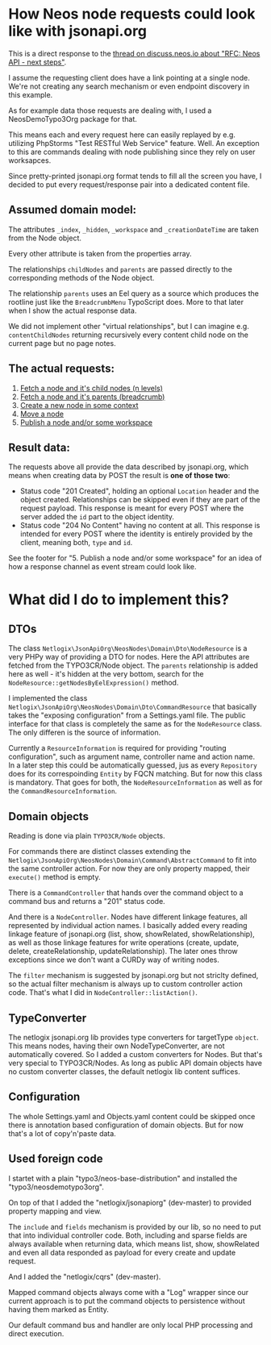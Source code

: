 How Neos node requests could look like with jsonapi.org
=======================================================

This is a direct response to the [thread on discuss.neos.io about "RFC: Neos API - next
steps"](https://discuss.neos.io/t/rfc-neos-api-next-steps/966/1).

I assume the requesting client does have a link pointing at a single node.
We're not creating any search mechanism or even endpoint discovery in this example.

As for example data those requests are dealing with, I used a NeosDemoTypo3Org package for that.

This means each and every request here can easily replayed by e.g. utilizing PhpStorms "Test RESTful Web Service"
feature. Well. An exception to this are commands dealing with node publishing since they rely on user worksapces.

Since pretty-printed jsonapi.org format tends to fill all the screen you have, I decided to put every request/response
pair into a dedicated content file.


Assumed domain model:
---------------------

The attributes `_index`, `_hidden`, `_workspace` and `_creationDateTime` are taken from
the Node object.

Every other attribute is taken from the properties array.

The relationships `childNodes` and `parents` are passed directly to the corresponding
methods of the Node object.

The relationship `parents` uses an Eel query as a source which produces the rootline just like the `BreadcrumbMenu`
TypoScript does. More to that later when I show the actual response data.

We did not implement other "virtual relationships", but I can imagine e.g. `contentChildNodes`
returning recursively every content child node on the current page but no page notes.


The actual requests:
--------------------

1. [Fetch a node and it's child nodes (n levels)](Requests/1-fetch-a-node-and-its-child-nodes.md)
2. [Fetch a node and it's parents (breadcrumb)](Requests/2-fetch-a-node-and-its-parents.md)
3. [Create a new node in some context](Requests/3-create-a-new-node-in-some-context.md)
4. [Move a node](Requests/4-move-a-node.md)
5. [Publish a node and/or some workspace](Requests/5-publish-a-node-and-or-some-workspace.md)

Result data:
------------

The requests above all provide the data described by jsonapi.org, which means when creating data by POST the
result is **one of those two**:

* Status code "201 Created", holding an optional `Location` header and the object created. Relationships can be skipped
  even if they are part of the request payload. This response is meant for every POST where the server added the
  `id` part to the object identity.
* Status code "204 No Content" having no content at all. This response is intended for every POST where the identity
  is entirely provided by the client, meaning both, `type` and `id`.

See the footer for "5. Publish a node and/or some workspace" for an idea of how a response channel as event stream
could look like.

What did I do to implement this?
================================

DTOs
----

The class `Netlogix\JsonApiOrg\NeosNodes\Domain\Dto\NodeResource` is a very PHPy way of providing a DTO for nodes. Here
the API attributes are fetched from the TYPO3CR/Node object. The `parents` relationship is added here as well -  it's hidden 
at the very bottom, search for the `NodeResource::getNodesByEelExpression()` method.

I implemented the class `Netlogix\JsonApiOrg\NeosNodes\Domain\Dto\CommandResource` that basically takes the "exposing
configuration" from a Settings.yaml file. The public interface for that class is completely the same as for the
`NodeResource` class. The only differen is the source of information.

Currently a `ResourceInformation` is required for providing "routing configuration", such as argument name, controller
name and action name. In a later step this could be automatically guessed, jus as every `Repository` does for its
correspoinding `Entity` by FQCN matching. But for now this class is mandatory. That goes for both, the
`NodeResourceInformation` as well as for the `CommandResourceInformation`.

Domain objects
--------------

Reading is done via plain `TYPO3CR/Node` objects.

For commands there are distinct classes extending the `Netlogix\JsonApiOrg\NeosNodes\Domain\Command\AbstractCommand`
to fit into the same controller action. For now they are only property mapped, their `execute()` method is empty.

There is a `CommandController` that hands over the command object to a command bus and returns a "201" status code.

And there is a `NodeController`. Nodes have different linkage features, all represented by individual action names. I
basically added every reading linkage feature of jsonapi.org (list, show, showRelated, showRelationship), as well as
those linkage features for write operations (create, update, delete, createRelationship, updateRelationship). The later
ones throw exceptions since we don't want a CURDy way of writing nodes.

The `filter` mechanism is suggested by jsonapi.org but not striclty defined, so the actual filter mechanism is always
up to custom controller action code. That's what I did in `NodeController::listAction()`.

TypeConverter
-------------

The netlogix jsonapi.org lib provides type converters for targetType `object`. This means nodes, having their own
NodeTypeConverter, are not automatically covered. So I added a custom converters for Nodes. But that's very special
to TYPO3CR/Nodes. As long as public API domain objects have no custom converter classes, the default netlogix lib
content suffices.

Configuration
-------------

The whole Settings.yaml and Objects.yaml content could be skipped once there is annotation based configuration of
domain objects. But for now that's a lot of copy'n'paste data.

Used foreign code
-----------------

I startet with a plain "typo3/neos-base-distribution" and installed the "typo3/neosdemotypo3org".

On top of that I added the "netlogix/jsonapiorg" (dev-master) to provided property mapping and view.

The `include` and `fields` mechanism is provided by our lib, so no need to put that into individual controller code.
Both, including and sparse fields are always available when returning data, which means list, show, showRelated and
even all data responded as payload for every create and update request.

And I added the "netlogix/cqrs" (dev-master).

Mapped command objects always come with a "Log" wrapper since our current approach is to put the command objects to
persistence without having them marked as Entity.

Our default command bus and handler are only local PHP processing and direct execution.